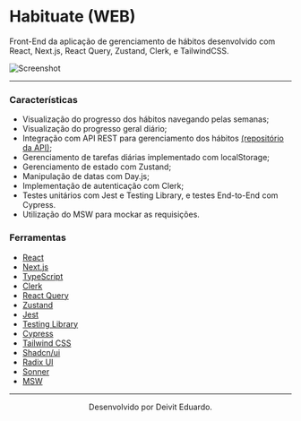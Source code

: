 # Habituate (WEB)

Front-End da aplicação de gerenciamento de hábitos desenvolvido com React, Next.js, React Query, Zustand, Clerk, e TailwindCSS.

![Screenshot](https://imgur.com/ePM466e.png)

---

### Características

- Visualização do progresso dos hábitos navegando pelas semanas;
- Visualização do progresso geral diário;
- Integração com API REST para gerenciamento dos hábitos [(repositório da API)](https://github.com/duardodev/habituate-api);
- Gerenciamento de tarefas diárias implementado com localStorage;
- Gerenciamento de estado com Zustand;
- Manipulação de datas com Day.js;
- Implementação de autenticação com Clerk;
- Testes unitários com Jest e Testing Library, e testes End-to-End com Cypress.
- Utilização do MSW para mockar as requisições.

### Ferramentas

- [React](https://react.dev/)
- [Next.js](https://nextjs.org/)
- [TypeScript](https://www.typescriptlang.org/)
- [Clerk](https://clerk.com/)
- [React Query](https://tanstack.com/query/latest)
- [Zustand](https://zustand-demo.pmnd.rs/)
- [Jest](https://jestjs.io/pt-BR/)
- [Testing Library](https://testing-library.com/)
- [Cypress](https://www.cypress.io/)
- [Tailwind CSS](https://tailwindcss.com/)
- [Shadcn/ui](https://ui.shadcn.com/)
- [Radix UI](https://www.radix-ui.com/)
- [Sonner](https://sonner.emilkowal.ski/)
- [MSW](https://mswjs.io/)

---

<p align="center">Desenvolvido por Deivit Eduardo.</p>
